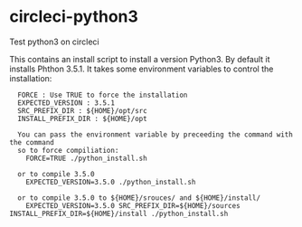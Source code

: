 # circleci-python3
Test python3 on circleci

This contains an install script to install a version Python3. By
default it installs Phthon 3.5.1. It takes some environment variables
to control the installation:

```
  FORCE : Use TRUE to force the installation
  EXPECTED_VERSION : 3.5.1
  SRC_PREFIX_DIR : ${HOME}/opt/src
  INSTALL_PREFIX_DIR : ${HOME}/opt

  You can pass the environment variable by preceeding the command with the command
  so to force compiliation:
    FORCE=TRUE ./python_install.sh

  or to compile 3.5.0
    EXPECTED_VERSION=3.5.0 ./python_install.sh

  or to compile 3.5.0 to ${HOME}/srouces/ and ${HOME}/install/
    EXPECTED_VERSION=3.5.0 SRC_PREFIX_DIR=${HOME}/sources INSTALL_PREFIX_DIR=${HOME}/install ./python_install.sh
```
